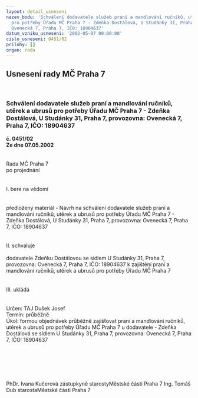 ```yaml
---
layout: detail_usneseni
nazev_bodu: 'Schválení dodavatele služeb praní a mandlování ručníků, utěrek a ubrusů
  pro potřeby Úřadu MČ Praha 7 - Zdeňka Dostálová, U Studánky 31, Praha 7, provozovna:
  Ovenecká 7, Praha 7, IČO: 18904637'
datum_vzniku_usneseni: '2002-05-07 00:00:00'
cislo_usneseni: 0451/02
prilohy: []
organ: rada
---
```

<div id="ucUsn_pList" class="usn">
	<span><h2>Usnesení rady MČ Praha 7 </h2>
<br></span><div class="standBody">
<span><h3>Schválení dodavatele služeb praní a mandlování ručníků, utěrek a ubrusů pro potřeby Úřadu MČ Praha 7 - Zdeňka Dostálová, U Studánky 31, Praha 7, provozovna: Ovenecká 7, Praha 7, IČO: 18904637</h3></span><div class="center">
		<strong>č. 0451/02</strong><br>
	</div>
<div class="center">
		<strong>Ze dne 07.05.2002</strong><br><br>
	</div>
<br>Rada MČ Praha 7<br>po projednání<br><br><br>I.	bere na vědomí<br><br> <br>předložený materiál -  Návrh na schválení dodavatele služeb praní a mandlování ručníků, utěrek a ubrusů pro potřeby Úřadu MČ Praha 7 - Zdeňka Dostálová, U Studánky 31, Praha 7, provozovna: Ovenecká 7, Praha 7, IČO: 18904637<br><br><br>II.	schvaluje <br><br>dodavatele Zdeňku Dostálovou se sídlem U Studánky 31, Praha 7, provozovna: Ovenecká 7, Praha 7, IČO: 18904637 k zajištění praní a mandlování ručníků, utěrek a ubrusů pro potřeby Úřadu MČ Praha 7<br><br><br>III.	ukládá <br><br> <br>Určen:	TAJ Dušek Josef<br>Termín: průběžně<br>Úkol:	formou objednávek průběžně zajišťovat praní a mandlování ručníků, utěrek a ubrusů pro potřeby Úřadu MČ Praha 7 u dodavatele  -  Zdeňka Dostálová se sídlem U Studánky 31, Praha 7, provozovna: Ovenecká 7, Praha 7, IČO: 18904637 <br> <br><br><br><br><br><br>PhDr. Ivana Kučerová zástupkyně starostyMěstské části Praha 7	Ing. Tomáš Dub starostaMěstské části Praha 7<br>	<br><br>
</div>
</div>